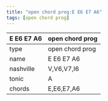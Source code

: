 ```yaml
---
title: "open chord prog:E E6 E7 A6"
tags: [open chord prog]
---
```


|E E6 E7 A6|open chord prog|
|---|---|
|type|open chord prog|
|name|E E6 E7 A6|
|nashville|V,V6,V7,I6|
|tonic|A|
|chords|E,E6,E7,A6|


